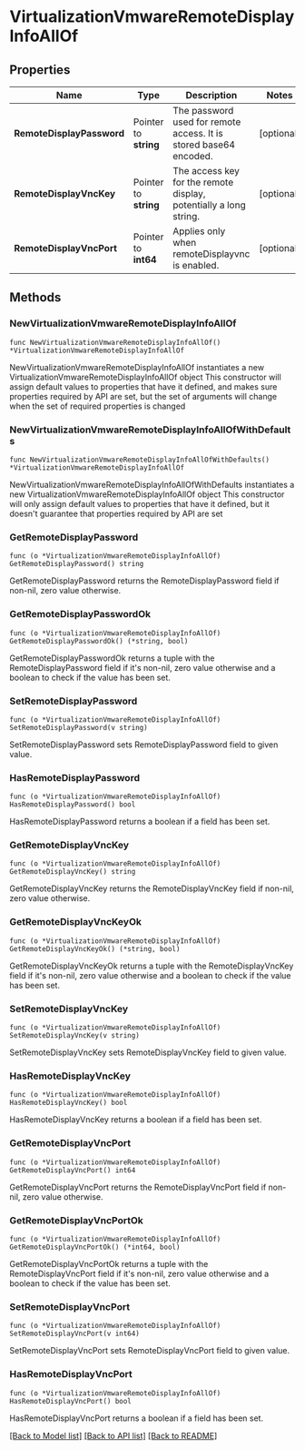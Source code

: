 # VirtualizationVmwareRemoteDisplayInfoAllOf

## Properties

Name | Type | Description | Notes
------------ | ------------- | ------------- | -------------
**RemoteDisplayPassword** | Pointer to **string** | The password used for remote access. It is stored base64 encoded. | [optional] 
**RemoteDisplayVncKey** | Pointer to **string** | The access key for the remote display, potentially a long string. | [optional] 
**RemoteDisplayVncPort** | Pointer to **int64** | Applies only when remoteDisplayvnc is enabled. | [optional] 

## Methods

### NewVirtualizationVmwareRemoteDisplayInfoAllOf

`func NewVirtualizationVmwareRemoteDisplayInfoAllOf() *VirtualizationVmwareRemoteDisplayInfoAllOf`

NewVirtualizationVmwareRemoteDisplayInfoAllOf instantiates a new VirtualizationVmwareRemoteDisplayInfoAllOf object
This constructor will assign default values to properties that have it defined,
and makes sure properties required by API are set, but the set of arguments
will change when the set of required properties is changed

### NewVirtualizationVmwareRemoteDisplayInfoAllOfWithDefaults

`func NewVirtualizationVmwareRemoteDisplayInfoAllOfWithDefaults() *VirtualizationVmwareRemoteDisplayInfoAllOf`

NewVirtualizationVmwareRemoteDisplayInfoAllOfWithDefaults instantiates a new VirtualizationVmwareRemoteDisplayInfoAllOf object
This constructor will only assign default values to properties that have it defined,
but it doesn't guarantee that properties required by API are set

### GetRemoteDisplayPassword

`func (o *VirtualizationVmwareRemoteDisplayInfoAllOf) GetRemoteDisplayPassword() string`

GetRemoteDisplayPassword returns the RemoteDisplayPassword field if non-nil, zero value otherwise.

### GetRemoteDisplayPasswordOk

`func (o *VirtualizationVmwareRemoteDisplayInfoAllOf) GetRemoteDisplayPasswordOk() (*string, bool)`

GetRemoteDisplayPasswordOk returns a tuple with the RemoteDisplayPassword field if it's non-nil, zero value otherwise
and a boolean to check if the value has been set.

### SetRemoteDisplayPassword

`func (o *VirtualizationVmwareRemoteDisplayInfoAllOf) SetRemoteDisplayPassword(v string)`

SetRemoteDisplayPassword sets RemoteDisplayPassword field to given value.

### HasRemoteDisplayPassword

`func (o *VirtualizationVmwareRemoteDisplayInfoAllOf) HasRemoteDisplayPassword() bool`

HasRemoteDisplayPassword returns a boolean if a field has been set.

### GetRemoteDisplayVncKey

`func (o *VirtualizationVmwareRemoteDisplayInfoAllOf) GetRemoteDisplayVncKey() string`

GetRemoteDisplayVncKey returns the RemoteDisplayVncKey field if non-nil, zero value otherwise.

### GetRemoteDisplayVncKeyOk

`func (o *VirtualizationVmwareRemoteDisplayInfoAllOf) GetRemoteDisplayVncKeyOk() (*string, bool)`

GetRemoteDisplayVncKeyOk returns a tuple with the RemoteDisplayVncKey field if it's non-nil, zero value otherwise
and a boolean to check if the value has been set.

### SetRemoteDisplayVncKey

`func (o *VirtualizationVmwareRemoteDisplayInfoAllOf) SetRemoteDisplayVncKey(v string)`

SetRemoteDisplayVncKey sets RemoteDisplayVncKey field to given value.

### HasRemoteDisplayVncKey

`func (o *VirtualizationVmwareRemoteDisplayInfoAllOf) HasRemoteDisplayVncKey() bool`

HasRemoteDisplayVncKey returns a boolean if a field has been set.

### GetRemoteDisplayVncPort

`func (o *VirtualizationVmwareRemoteDisplayInfoAllOf) GetRemoteDisplayVncPort() int64`

GetRemoteDisplayVncPort returns the RemoteDisplayVncPort field if non-nil, zero value otherwise.

### GetRemoteDisplayVncPortOk

`func (o *VirtualizationVmwareRemoteDisplayInfoAllOf) GetRemoteDisplayVncPortOk() (*int64, bool)`

GetRemoteDisplayVncPortOk returns a tuple with the RemoteDisplayVncPort field if it's non-nil, zero value otherwise
and a boolean to check if the value has been set.

### SetRemoteDisplayVncPort

`func (o *VirtualizationVmwareRemoteDisplayInfoAllOf) SetRemoteDisplayVncPort(v int64)`

SetRemoteDisplayVncPort sets RemoteDisplayVncPort field to given value.

### HasRemoteDisplayVncPort

`func (o *VirtualizationVmwareRemoteDisplayInfoAllOf) HasRemoteDisplayVncPort() bool`

HasRemoteDisplayVncPort returns a boolean if a field has been set.


[[Back to Model list]](../README.md#documentation-for-models) [[Back to API list]](../README.md#documentation-for-api-endpoints) [[Back to README]](../README.md)



